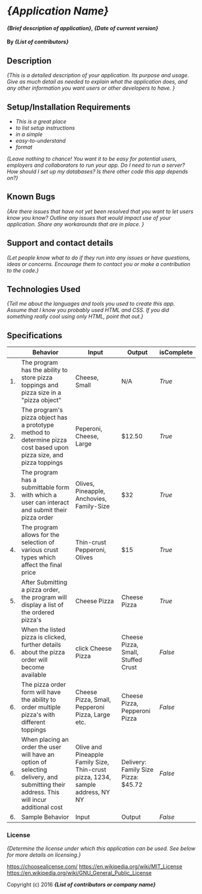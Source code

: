 # _{Application Name}_

#### _{Brief description of application}, {Date of current version}_

#### By _**{List of contributors}**_

## Description

_{This is a detailed description of your application. Its purpose and usage.  Give as much detail as needed to explain what the application does, and any other information you want users or other developers to have. }_

## Setup/Installation Requirements

* _This is a great place_
* _to list setup instructions_
* _in a simple_
* _easy-to-understand_
* _format_

_{Leave nothing to chance! You want it to be easy for potential users, employers and collaborators to run your app. Do I need to run a server? How should I set up my databases? Is there other code this app depends on?}_

## Known Bugs

_{Are there issues that have not yet been resolved that you want to let users know you know?  Outline any issues that would impact use of your application.  Share any workarounds that are in place. }_

## Support and contact details

_{Let people know what to do if they run into any issues or have questions, ideas or concerns.  Encourage them to contact you or make a contribution to the code.}_

## Technologies Used

_{Tell me about the languages and tools you used to create this app. Assume that I know you probably used HTML and CSS. If you did something really cool using only HTML, point that out.}_

## Specifications

| | Behavior | Input | Output | isComplete |
|----|----|----|----|----|
| 1.| The program has the ability to store pizza toppings and pizza size in a "pizza object"| Cheese, Small | N/A | _True_|
| 2.| The program's pizza object has a prototype method to determine pizza cost based upon pizza size, and pizza toppings | Peperoni, Cheese, Large | $12.50 | _True_|
| 3.| The program has a submittable form with which a user can interact and submit their pizza order| Olives, Pineapple, Anchovies, Family-Size | $32 | _True_|
| 4.| The program allows for the selection of various crust types which affect the final price| Thin-crust Pepperoni, Olives | $15 | _True_|
| 5.| After Submitting a pizza order, the program will display a list of the ordered pizza's| Cheese Pizza | Cheese Pizza  | _True_|
| 6.| When the listed pizza is clicked, further details about the pizza order will become available| click Cheese Pizza | Cheese Pizza, Small, Stuffed Crust | _False_|
| 6.| The pizza order form will have the ability to order multiple pizza's with different toppings| Cheese Pizza, Small, Pepperoni Pizza, Large etc.  | Cheese Pizza, Pepperoni Pizza | _False_|
| 6.| When placing an order the user will have an option of selecting delivery, and submitting their address. This will incur additional cost| Olive and Pineapple Family Size, Thin-crust pizza, 1234, sample address, NY NY | Delivery: Family Size Pizza: $45.72 | _False_|
| 6.| Sample Behavior| Input | Output | _False_|


### License

*{Determine the license under which this application can be used.  See below for more details on licensing.}*

https://choosealicense.com/
https://en.wikipedia.org/wiki/MIT_License
https://en.wikipedia.org/wiki/GNU_General_Public_License

Copyright (c) 2016 **_{List of contributors or company name}_**